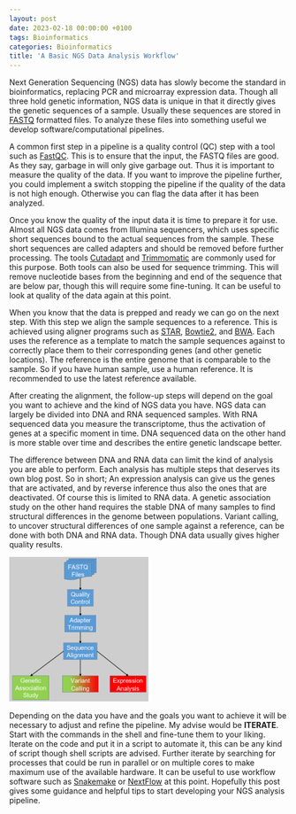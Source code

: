 ```yaml
---
layout: post
date: 2023-02-18 00:00:00 +0100
tags: Bioinformatics
categories: Bioinformatics
title: 'A Basic NGS Data Analysis Workflow'
---
```


Next Generation Sequencing (NGS) data has slowly become the standard in bioinformatics, replacing PCR and microarray expression data. Though all three hold genetic information, NGS data is unique in that it directly gives the genetic sequences of a sample. Usually these sequences are stored in [FASTQ](https://yannickbijl.github.io/posts/fasta-and-fastq-file-formats/) formatted files. To analyze these files into something useful we develop software/computational pipelines.

A common first step in a pipeline is a quality control (QC) step with a tool such as [FastQC](https://www.bioinformatics.babraham.ac.uk/projects/fastqc/). This is to ensure that the input, the FASTQ files are good. As they say, garbage in will only give garbage out. Thus it is important to measure the quality of the data. If you want to improve the pipeline further, you could implement a switch stopping the pipeline if the quality of the data is not high enough. Otherwise you can flag the data after it has been analyzed.

Once you know the quality of the input data it is time to prepare it for use. Almost all NGS data comes from Illumina sequencers, which uses specific short sequences bound to the actual sequences from the sample. These short sequences are called adapters and should be removed before further processing. The tools [Cutadapt](https://cutadapt.readthedocs.io/en/stable/) and [Trimmomatic](http://www.usadellab.org/cms/?page=trimmomatic) are commonly used for this purpose. Both tools can also be used for sequence trimming. This will remove nucleotide bases from the beginning and end of the sequence that are below par, though this will require some fine-tuning. It can be useful to look at quality of the data again at this point.

When you know that the data is prepped and ready we can go on the next step. With this step we align the sample sequences to a reference. This is achieved using aligner programs such as [STAR](https://github.com/alexdobin/STAR), [Bowtie2](https://bowtie-bio.sourceforge.net/bowtie2/index.shtml), and [BWA](https://bio-bwa.sourceforge.net/). Each uses the reference as a template to match the sample sequences against to correctly place them to their corresponding genes (and other genetic locations). The reference is the entire genome that is comparable to the sample. So if you have human sample, use a human reference. It is recommended to use the latest reference available.

After creating the alignment, the follow-up steps will depend on the goal you want to achieve and the kind of NGS data you have. NGS data can largely be divided into DNA and RNA sequenced samples. With RNA sequenced data you measure the transcriptome, thus the activation of genes at a specific moment in time. DNA sequenced data on the other hand is more stable over time and describes the entire genetic landscape better.

The difference between DNA and RNA data can limit the kind of analysis you are able to perform. Each analysis has multiple steps that deserves its own blog post. So in short; An expression analysis can give us the genes that are activated, and by reverse inference thus also the ones that are deactivated. Of course this is limited to RNA data. A genetic association study on the other hand requires the stable DNA of many samples to find structural differences in the genome between populations. Variant calling, to uncover structural differences of one sample against a reference, can be done with both DNA and RNA data. Though DNA data usually gives higher quality results.

<img src="/assets/img/20230218/ngs_workflow.png" width="50%">

Depending on the data you have and the goals you want to achieve it will be necessary to adjust and refine the pipeline. My advise would be **ITERATE**. Start with the commands in the shell and fine-tune them to your liking. Iterate on the code and put it in a script to automate it, this can be any kind of script though shell scripts are advised. Further iterate by searching for processes that could be run in parallel or on multiple cores to make maximum use of the available hardware. It can be useful to use workflow software such as [Snakemake](https://snakemake.readthedocs.io/en/stable/) or [NextFlow](https://www.nextflow.io/) at this point. Hopefully this post gives some guidance and helpful tips to start developing your NGS analysis pipeline.
